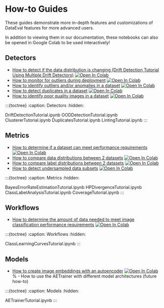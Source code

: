 # How-to Guides

These guides demonstrate more in-depth features and customizations of DataEval
features for more advanced users.

In addition to viewing them in our documentation, these notebooks can also be
opened in Google Colab to be used interactively!

## Detectors

- [How to detect if the data distribution is changing (Drift Detection Tutorial Using Multiple Drift Detectors)](DriftDetectionTutorial.ipynb)
  [![Open In Colab][colab-badge]][drift-colab]
- [How to monitor for outliers during deployment](OODDetectionTutorial.ipynb)
  [![Open In Colab][colab-badge]][out-colab]
- [How to identify outliers and/or anomalies in a dataset](ClustererTutorial.ipynb)
  [![Open In Colab][colab-badge]][clust-colab]
- [How to detect duplicates in a dataset](DuplicatesTutorial.ipynb)
  [![Open In Colab][colab-badge]][dup-colab]
- [How to identify poor quality images in a dataset](LintingTutorial.ipynb)
  [![Open In Colab][colab-badge]][lint-colab]

:::{toctree}
:caption: Detectors
:hidden:

DriftDetectionTutorial.ipynb
OODDetectionTutorial.ipynb
ClustererTutorial.ipynb
DuplicatesTutorial.ipynb
LintingTutorial.ipynb
:::

## Metrics

- [How to determine if a dataset can meet performance requirements](BayesErrorRateEstimationTutorial.ipynb)
  [![Open In Colab][colab-badge]][ber-colab]
- [How to compare data distributions between 2 datasets](HPDivergenceTutorial.ipynb)
  [![Open In Colab][colab-badge]][div-colab]
- [How to compare label distributions between 2 datasets](ClassLabelAnalysisTutorial.ipynb)
  [![Open In Colab][colab-badge]][lbl-colab]
- [How to detect undersampled data subsets](CoverageTutorial.ipynb)
  [![Open In Colab][colab-badge]][cov-colab]

:::{toctree}
:caption: Metrics
:hidden:

BayesErrorRateEstimationTutorial.ipynb
HPDivergenceTutorial.ipynb
ClassLabelAnalysisTutorial.ipynb
CoverageTutorial.ipynb
:::

## Workflows

- [How to determine the amount of data needed to meet image classification performance requirements](ClassLearningCurvesTutorial.ipynb)
  [![Open In Colab][colab-badge]][suff-colab]

:::{toctree}
:caption: Workflows
:hidden:

ClassLearningCurvesTutorial.ipynb
:::

## Models

- [How to create image embeddings with an autoencoder](AETrainerTutorial.ipynb)
  [![Open In Colab][colab-badge]][ae-colab]
% - How to use the AETrainer with different model architectures (future how-to)

[colab-badge]: https://colab.research.google.com/assets/colab-badge.svg
[ber-colab]: https://colab.research.google.com/github/aria-ml/dataeval/blob/v0.76.1/docs/source/how_to/BayesErrorRateEstimationTutorial.ipynb
[suff-colab]: https://colab.research.google.com/github/aria-ml/dataeval/blob/v0.76.1/docs/source/how_to/ClassLearningCurvesTutorial.ipynb
[div-colab]: https://colab.research.google.com/github/aria-ml/dataeval/blob/v0.76.1/docs/source/how_to/HPDivergenceTutorial.ipynb
[drift-colab]: https://colab.research.google.com/github/aria-ml/dataeval/blob/v0.76.1/docs/source/how_to/DriftDetectionTutorial.ipynb
[out-colab]: https://colab.research.google.com/github/aria-ml/dataeval/blob/v0.76.1/docs/source/how_to/OODDetectionTutorial.ipynb
[ae-colab]: https://colab.research.google.com/github/aria-ml/dataeval/blob/v0.76.1/docs/source/how_to/AETrainerTutorial.ipynb
[lbl-colab]: https://colab.research.google.com/github/aria-ml/dataeval/blob/v0.76.1/docs/source/how_to/ClassLabelAnalysisTutorial.ipynb
[clust-colab]: https://colab.research.google.com/github/aria-ml/dataeval/blob/v0.76.1/docs/source/how_to/ClustererTutorial.ipynb
[dup-colab]: https://colab.research.google.com/github/aria-ml/dataeval/blob/v0.76.1/docs/source/how_to/DuplicatesTutorial.ipynb
[lint-colab]: https://colab.research.google.com/github/aria-ml/dataeval/blob/v0.76.1/docs/source/how_to/LintingTutorial.ipynb
[cov-colab]: https://colab.research.google.com/github/aria-ml/dataeval/blob/v0.76.1/docs/source/how_to/CoverageTutorial.ipynb

:::{toctree}
:caption: Models
:hidden:

AETrainerTutorial.ipynb
:::
